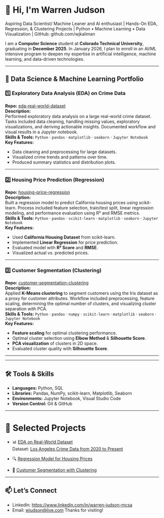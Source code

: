 # 👋 Hi, I'm Warren Judson

Aspiring Data Scientist/ Machine Leaner and AI enthusiast | Hands-On EDA, Regression, & Clustering Projects | Python • Machine Learning • Data Visualization | GitHub: github.com/wjkaliman

I am a **Computer Science** student at **Colorado Technical University**, graduating in **December 2025**. In January 2026, I plan to enroll in an AI/ML intensive program to deepen my expertise in artificial intelligence, machine learning, and data-driven technologies.

---
## 📂 Data Science & Machine Learning Portfolio

### 1️⃣ Exploratory Data Analysis (EDA) on Crime Data  
**Repo:** [eda-real-world-dataset](https://github.com/wjkaliman/eda-real-world-dataset)  
**Description:**  
Performed exploratory data analysis on a large real-world crime dataset. Tasks included data cleaning, handling missing values, exploratory visualizations, and deriving actionable insights. Documented workflow and visual results in a Jupyter notebook.  
**Skills & Tools:** `Python` · `pandas` · `matplotlib` · `seaborn` · `Jupyter Notebook`  
**Key Features:**  
- Data cleaning and preprocessing for large datasets.  
- Visualized crime trends and patterns over time.  
- Produced summary statistics and distribution plots.  

---

### 2️⃣ Housing Price Prediction (Regression)  
**Repo:** [housing-price-regression](https://github.com/wjkaliman/housing-price-regression)  
**Description:**  
Built a regression model to predict California housing prices using scikit-learn. Process included feature selection, train/test split, linear regression modeling, and performance evaluation using R² and RMSE metrics.  
**Skills & Tools:** `Python` · `pandas` · `scikit-learn` · `matplotlib` · `seaborn` · `Jupyter Notebook`  
**Key Features:**  
- Used **California Housing Dataset** from scikit-learn.  
- Implemented **Linear Regression** for price prediction.  
- Evaluated model with **R² Score** and **RMSE**.  
- Visualized actual vs. predicted prices.  

---

### 3️⃣ Customer Segmentation (Clustering)  
**Repo:** [customer-segmentation-clustering](https://github.com/wjkaliman/customer-segmentation-clustering)  
**Description:**  
Applied **K-Means clustering** to segment customers using the Iris dataset as a proxy for customer attributes. Workflow included preprocessing, feature scaling, determining the optimal number of clusters, and visualizing cluster separation with PCA.  
**Skills & Tools:** `Python` · `pandas` · `numpy` · `scikit-learn` · `matplotlib` · `seaborn` · `Jupyter Notebook`  
**Key Features:**  
- **Feature scaling** for optimal clustering performance.  
- Optimal cluster selection using **Elbow Method** & **Silhouette Score**.  
- **PCA visualization** of clusters in 2D space.  
- Evaluated cluster quality with **Silhouette Score**.  

---

---

## 🛠️ Tools & Skills
- **Languages:** Python, SQL  
- **Libraries:** Pandas, NumPy, scikit-learn, Matplotlib, Seaborn  
- **Environments:** Jupyter Notebook, Visual Studio Code  
- **Version Control:** Git & GitHub

---

# 📌 Selected Projects

- 📊 [EDA on Real-World Dataset](notebooks/eda_analysis.ipynb)  
  Dataset: [Los Angeles Crime Data from 2020 to Present](https://data.lacity.org/Public-Safety/Crime-Data-from-2020-to-Present/2nrs-mtv8)

- 🔍 [Regression Model for Housing Prices](#)
- 🎯 [Customer Segmentation with Clustering](#)


---

## 📫 Let’s Connect
- LinkedIn: https://www.linkedin.com/in/warren-judson-mcsa
- Email: wjudson@live.com
Thanks for visiting!

  

<!---
wjkaliman/wjkaliman is a ✨ special ✨ repository because its `README.md` (this file) appears on your GitHub profile.
You can click the Preview link to take a look at your changes.
--->
